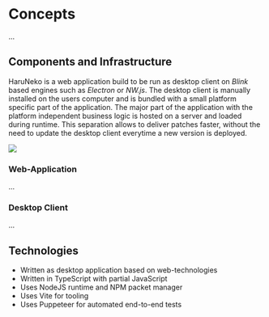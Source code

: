 # Concepts

...

## Components and Infrastructure

HaruNeko is a web application build to be run as desktop client on _Blink_ based engines such as _Electron_ or _NW.js_.
The desktop client is manually installed on the users computer and is bundled with a small platform specific part of the application.
The major part of the application with the platform independent business logic is hosted on a server and loaded during runtime.
This separation allows to deliver patches faster, without the need to update the desktop client everytime a new version is deployed.

<!-- Edit Image: https://app.diagrams.net/ -->
![](../public/assets/infrastructure.svg)

### Web-Application

...

### Desktop Client

...

## Technologies

- Written as desktop application based on web-technologies
- Written in TypeScript with partial JavaScript
- Uses NodeJS runtime and NPM packet manager
- Uses Vite for tooling
- Uses Puppeteer for automated end-to-end tests